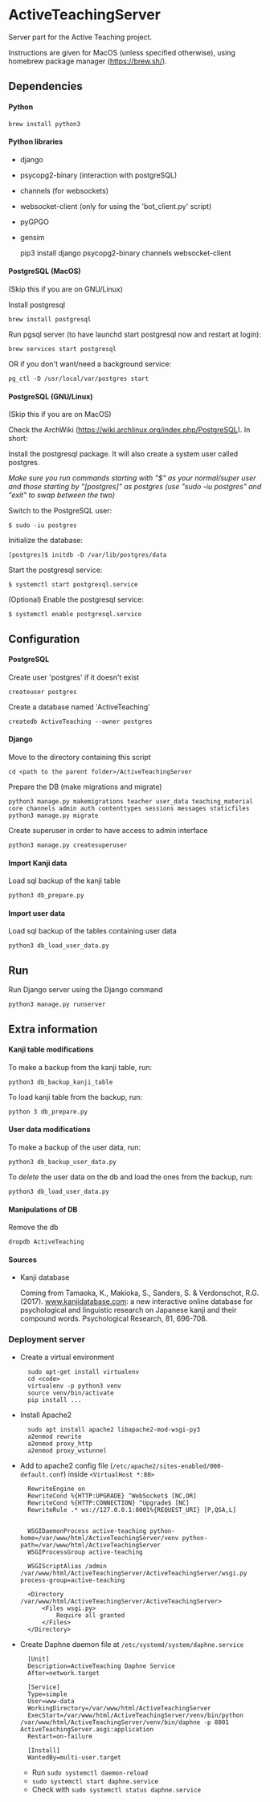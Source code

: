 # ActiveTeachingServer

Server part for the Active Teaching project. 

Instructions are given for MacOS (unless specified otherwise), using homebrew package manager (https://brew.sh/).


## Dependencies

#### Python

    brew install python3

#### Python libraries

* django
* psycopg2-binary (interaction with postgreSQL)
* channels (for websockets)
* websocket-client (only for using the 'bot_client.py' script)
* pyGPGO 
* gensim

    pip3 install django psycopg2-binary channels websocket-client


#### PostgreSQL (MacOS)

(Skip this if you are on GNU/Linux)

Install postgresql

    brew install postgresql
    
Run pgsql server (to have launchd start postgresql now and restart at login): 

    brew services start postgresql

OR if you don't want/need a background service:

    pg_ctl -D /usr/local/var/postgres start


#### PostgreSQL (GNU/Linux)

(Skip this if you are on MacOS)

Check the ArchWiki (https://wiki.archlinux.org/index.php/PostgreSQL). In short:

Install the postgresql package. It will also create a system user called postgres.

*Make sure you run commands starting with "$" as your normal/super user and those starting by "[postgres]" as postgres (use "sudo -iu postgres" and "exit" to swap between the two)*

Switch to the PostgreSQL user:

    $ sudo -iu postgres

Initialize the database:

    [postgres]$ initdb -D /var/lib/postgres/data

Start the postgresql service:

    $ systemctl start postgresql.service

(Optional) Enable the postgresql service:

    $ systemctl enable postgresql.service


## Configuration

#### PostgreSQL

Create user 'postgres' if it doesn't exist
    
    createuser postgres

Create a database named 'ActiveTeaching'

    createdb ActiveTeaching --owner postgres

#### Django

Move to the directory containing this script

    cd <path to the parent folder>/ActiveTeachingServer

Prepare the DB (make migrations and migrate)

    python3 manage.py makemigrations teacher user_data teaching_material core channels admin auth contenttypes sessions messages staticfiles
    python3 manage.py migrate

Create superuser in order to have access to admin interface

    python3 manage.py createsuperuser
    
#### Import Kanji data
    
Load sql backup of the kanji table
    
    python3 db_prepare.py
    
#### Import user data

Load sql backup of the tables containing user data

    python3 db_load_user_data.py
   
## Run

Run Django server using the Django command

    python3 manage.py runserver

## Extra information

#### Kanji table modifications

To make a backup from the kanji table, run:

    python3 db_backup_kanji_table

To load kanji table from the backup, run:

    python 3 db_prepare.py

#### User data modifications

To make a backup of the user data, run:

    python3 db_backup_user_data.py

To *delete* the user data on the db and load the ones from the backup, run:
 
    python3 db_load_user_data.py


#### Manipulations of DB

Remove the db
    
    dropdb ActiveTeaching 

    
#### Sources

*  Kanji database
   
   Coming from Tamaoka, K., Makioka, S., Sanders, S. & Verdonschot, R.G. (2017). 
www.kanjidatabase.com: a new interactive online database for psychological and linguistic research on Japanese kanji 
and their compound words. Psychological Research, 81, 696-708.


### Deployment server

* Create a virtual environment

        sudo apt-get install virtualenv
        cd <code>
        virtualenv -p python3 venv
        source venv/bin/activate
        pip install ...
    
* Install Apache2

        sudo apt install apache2 libapache2-mod-wsgi-py3
        a2enmod rewrite
        a2enmod proxy_http
        a2enmod proxy_wstunnel
   
* Add to apache2 config file (`/etc/apache2/sites-enabled/000-default.conf`) inside `<VirtualHost *:80>`

        RewriteEngine on
        RewriteCond %{HTTP:UPGRADE} ^WebSocket$ [NC,OR]
        RewriteCond %{HTTP:CONNECTION} ^Upgrade$ [NC]
        RewriteRule .* ws://127.0.0.1:8001%{REQUEST_URI} [P,QSA,L]
    
    
        WSGIDaemonProcess active-teaching python-home=/var/www/html/ActiveTeachingServer/venv python-path=/var/www/html/ActiveTeachingServer
        WSGIProcessGroup active-teaching
    
        WSGIScriptAlias /admin /var/www/html/ActiveTeachingServer/ActiveTeachingServer/wsgi.py process-group=active-teaching
    
        <Directory /var/www/html/ActiveTeachingServer/ActiveTeachingServer>
            <Files wsgi.py>
                Require all granted
            </Files>
        </Directory>
    
* Create Daphne daemon file at `/etc/systemd/system/daphne.service`

        [Unit]
        Description=ActiveTeaching Daphne Service
        After=network.target
        
        [Service]
        Type=simple
        User=www-data
        WorkingDirectory=/var/www/html/ActiveTeachingServer
        ExecStart=/var/www/html/ActiveTeachingServer/venv/bin/python /var/www/html/ActiveTeachingServer/venv/bin/daphne -p 8001 ActiveTeachingServer.asgi:application
        Restart=on-failure
        
        [Install]
        WantedBy=multi-user.target
        
    * Run `sudo systemctl daemon-reload`
    * `sudo systemctl start daphne.service`
    * Check with `sudo systemctl status daphne.service`
